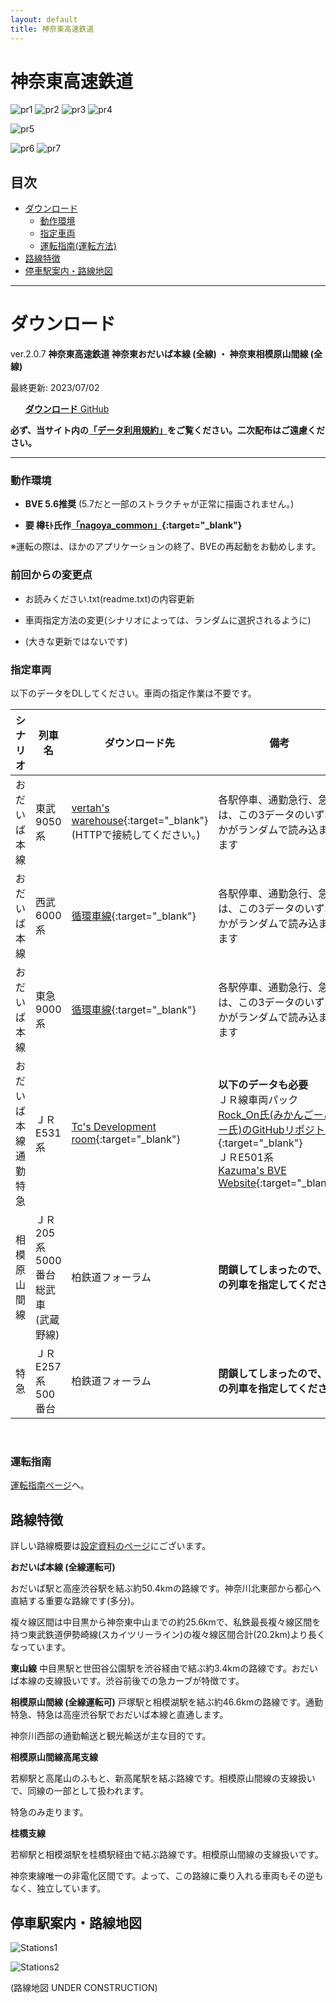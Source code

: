 ```yaml
---
layout: default
title: 神奈東高速鉄道
---
```


# 神奈東高速鉄道

![pr1](assets/img/kanato/pr/1.png)​
![pr2](assets/img/kanato/pr/katsuta.png)
![pr3](assets/img/kanato/pr/asahiimajuku-43000_2-night.webp)
![pr4](assets/img/kanato/pr/minamiseya.png)

![pr5](assets/img/kanato/pr/2.png)

![pr6](assets/img/kanato/pr/3.png)
![pr7](assets/img/kanato/pr/4.png)

## 目次

- [ダウンロード](#ダウンロード)
  - [動作環境](#動作環境)
  - [指定車両](#指定車両)
  - [運転指南(運転方法)](#運転指南)
- [路線特徴](#路線特徴)
- [停車駅案内・路線地図](#停車駅案内・路線地図)


---

# ダウンロード

ver.2.0.7  **神奈東高速鉄道 神奈東おだいば本線  (全線) ・ 神奈東相模原山間線  (全線)**

最終更新: 2023/07/02

<ul class="downloads">
<a href="{{ site.downloadurl_kanato }}" target="_blank" rel="noopener noreferrer"> <strong>ダウンロード</strong> GitHub</a>
</ul>

**​必ず、当サイト内の[「データ利用規約」](rule)をご覧ください。二次配布はご遠慮ください。**

---

### 動作環境

* **BVE 5.6推奨** (5.7だと一部のストラクチャが正常に描画されません。)

* **要 樽ﾓﾄ氏作[「nagoya_common」](https://moffbarrel.stars.ne.jp/){:target="_blank"}**

※運転の際は、ほかのアプリケーションの終了、BVEの再起動をお勧めします。
​

### 前回からの変更点

* お読みください.txt(readme.txt)の内容更新

* 車両指定方法の変更(シナリオによっては、ランダムに選択されるように)

* (大きな更新ではないです)
 


###  指定車両

以下のデータをDLしてください。車両の指定作業は不要です。

|  シナリオ  |  列車名  |  ダウンロード先  |  備考  |
| ---- | ---- | ---- | ---- |
|  おだいば本線  |  東武9050系  |  [vertah's warehouse](http://vertah.sakura.ne.jp/){:target="_blank"} (HTTPで接続してください。)  |  各駅停車、通勤急行、急行は、この3データのいずれかがランダムで読み込まれます  |
|  おだいば本線  |  西武6000系  |  [循環車線](https://sigf.sakura.ne.jp/){:target="_blank"}  |  各駅停車、通勤急行、急行は、この3データのいずれかがランダムで読み込まれます  |
|  おだいば本線  |  東急9000系  |  [循環車線](https://sigf.sakura.ne.jp/){:target="_blank"}  |  各駅停車、通勤急行、急行は、この3データのいずれかがランダムで読み込まれます  |
|  おだいば本線<br>通勤特急  |  ＪＲE531系  |  [Tc's Development room](https://tce230-20.wixsite.com/tcdevroom){:target="_blank"}  |  **以下のデータも必要**<br>ＪＲ線車両パック<br>[Rock_On氏(みかんごーごー氏)のGitHubリポジトリ](https://github.com/mikangogo/JRTrainPack/releases){:target="_blank"}<br>ＪＲE501系<br>[Kazuma's BVE Website](https://kazmasbve.soregashi.com/){:target="_blank"}  |
|  相模原山間線  |  ＪＲ 205系5000番台総武車    (武蔵野線)  |  柏鉄道フォーラム  |  **閉鎖してしまったので、別の列車を指定してください**  |
|  特急  |  ＪＲE257系500番台  |  柏鉄道フォーラム  |  **閉鎖してしまったので、別の列車を指定してください**  |

​
### 運転指南

​[運転指南ページ](driveguide)へ。



## 路線特徴

詳しい路線概要は[設定資料のページ](settings)にございます。

 

**おだいば本線 (全線運転可)**

おだいば駅と高座渋谷駅を結ぶ約50.4kmの路線です。神奈川北東部から都心へ直結する重要な路線です(多分)。

複々線区間は中目黒から神奈東中山までの約25.6kmで、私鉄最長複々線区間を持つ東武鉄道伊勢崎線(スカイツリーライン)の複々線区間合計(20.2km)より長くなっています。


**東山線**
中目黒駅と世田谷公園駅を渋谷経由で結ぶ約3.4kmの路線です。おだいば本線の支線扱いです。渋谷前後での急カーブが特徴です。

**相模原山間線 (全線運転可)**
戸塚駅と相模湖駅を結ぶ約46.6kmの路線です。通勤特急、特急は高座渋谷駅でおだいば本線と直通します。

神奈川西部の通勤輸送と観光輸送が主な目的です。

**相模原山間線高尾支線**

若柳駅と高尾山のふもと、新高尾駅を結ぶ路線です。相模原山間線の支線扱いで、同線の一部として扱われます。

特急のみ走ります。


**桂橋支線**

若柳駅と相模湖駅を桂橋駅経由で結ぶ路線です。相模原山間線の支線扱いです。

神奈東線唯一の非電化区間です。よって、この路線に乗り入れる車両もその逆もなく、独立しています。



## 停車駅案内・路線地図

![Stations1](assets/img/kanato/stations1.jpg)​

![Stations2](assets/img/kanato/stations2.jpg)

(路線地図 UNDER CONSTRUCTION)